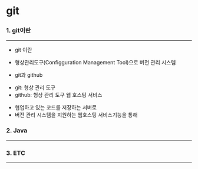 git
==========
[git logo]: https://media.vlpt.us/images/jivyyyy/post/1e1374ba-f4c1-4d03-b47b-00dc38975841/GT.png
### 1. git이란  
---------------
- git 이란
 + 형상관리도구(Configguration Management Tool)으로 버전 관리 시스템
- git과 github
 + git: 형상 관리 도구
 + github: 형상 관리 도구 웹 호스팅 서비스
  - 협업하고 있는 코드를 저장하는 서버로 
  - 버전 관리 시스템을 지원하는 웹호스팅 서비스기능을 통해 

### 2. Java  
---------------
### 3. ETC  
---------------